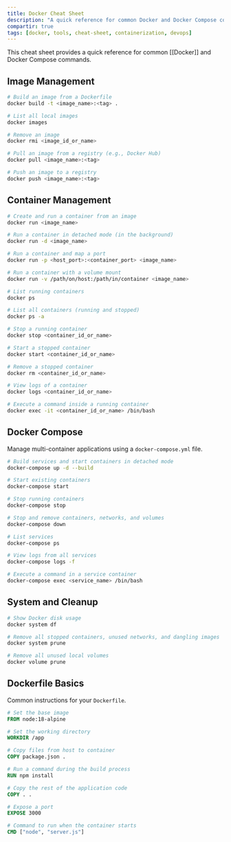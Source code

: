 ```yaml
---
title: Docker Cheat Sheet
description: "A quick reference for common Docker and Docker Compose commands."
compartir: true
tags: [docker, tools, cheat-sheet, containerization, devops]
---
```


This cheat sheet provides a quick reference for common [[Docker]] and Docker Compose commands.

## Image Management

```bash
# Build an image from a Dockerfile
docker build -t <image_name>:<tag> .

# List all local images
docker images

# Remove an image
docker rmi <image_id_or_name>

# Pull an image from a registry (e.g., Docker Hub)
docker pull <image_name>:<tag>

# Push an image to a registry
docker push <image_name>:<tag>
```

## Container Management

```bash
# Create and run a container from an image
docker run <image_name>

# Run a container in detached mode (in the background)
docker run -d <image_name>

# Run a container and map a port
docker run -p <host_port>:<container_port> <image_name>

# Run a container with a volume mount
docker run -v /path/on/host:/path/in/container <image_name>

# List running containers
docker ps

# List all containers (running and stopped)
docker ps -a

# Stop a running container
docker stop <container_id_or_name>

# Start a stopped container
docker start <container_id_or_name>

# Remove a stopped container
docker rm <container_id_or_name>

# View logs of a container
docker logs <container_id_or_name>

# Execute a command inside a running container
docker exec -it <container_id_or_name> /bin/bash
```

## Docker Compose

Manage multi-container applications using a `docker-compose.yml` file.

```bash
# Build services and start containers in detached mode
docker-compose up -d --build

# Start existing containers
docker-compose start

# Stop running containers
docker-compose stop

# Stop and remove containers, networks, and volumes
docker-compose down

# List services
docker-compose ps

# View logs from all services
docker-compose logs -f

# Execute a command in a service container
docker-compose exec <service_name> /bin/bash
```

## System and Cleanup

```bash
# Show Docker disk usage
docker system df

# Remove all stopped containers, unused networks, and dangling images
docker system prune

# Remove all unused local volumes
docker volume prune
```

## Dockerfile Basics

Common instructions for your `Dockerfile`.

```dockerfile
# Set the base image
FROM node:18-alpine

# Set the working directory
WORKDIR /app

# Copy files from host to container
COPY package.json .

# Run a command during the build process
RUN npm install

# Copy the rest of the application code
COPY . .

# Expose a port
EXPOSE 3000

# Command to run when the container starts
CMD ["node", "server.js"]
```
